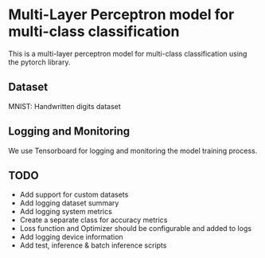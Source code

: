 # Multi-Layer Perceptron model for multi-class classification

This is a multi-layer perceptron model for multi-class classification using the pytorch library.

## Dataset
MNIST: Handwritten digits dataset

## Logging and Monitoring
We use Tensorboard for logging and monitoring the model training process.

## TODO
- Add support for custom datasets
- Add logging dataset summary
- Add logging system metrics
- Create a separate class for accuracy metrics
- Loss function and Optimizer should be configurable and added to logs
- Add logging device information
- Add test, inference & batch inference scripts
